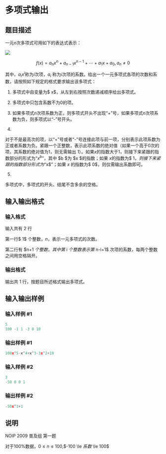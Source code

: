 # 多项式输出

## 题目描述

一元$n$次多项式可用如下的表达式表示：

![](https://cdn.luogu.com.cn/upload/pic/26.png)

$$f(x)=a_nx^n+a_{n-1}x^{n-1}+\cdots +a_1x+a_0,a_n\ne 0$$

其中，$a_ix^i$称为$i$次项，$a_i$ 称为$i$次项的系数。给出一个一元多项式各项的次数和系数，请按照如下规定的格式要求输出该多项式：

1. 多项式中自变量为$ x$，从左到右按照次数递减顺序给出多项式。

2. 多项式中只包含系数不为$0$的项。

3. 如果多项式$n$次项系数为正，则多项式开头不出现“+”号，如果多项式$n$次项系数为负，则多项式以“-”号开头。

4.

对于不是最高次的项，以“+”号或者“-”号连接此项与前一项，分别表示此项系数为正或者系数为负。紧跟一个正整数，表示此项系数的绝对值（如果一个高于$0$次的项，其系数的绝对值为$1$，则无需输出 $1$）。如果$x$的指数大于$1$，则接下来紧跟的指数部分的形式为“$x^b$”，其中 $b $为 $x $的指数；如果 $x$的指数为$ 1$，则接下来紧跟的指数部分形式为“$x$”；如果 $x$ 的指数为$ 0$，则仅需输出系数即可。

5.

多项式中，多项式的开头、结尾不含多余的空格。

## 输入输出格式

### 输入格式

输入共有 $2$ 行

第一行$ 1$ 个整数，$n$，表示一元多项式的次数。

第二行有 $n+1 $个整数，其中第$ i $个整数表示第$ n-i+1$ 次项的系数，每两个整数之间用空格隔开。

### 输出格式

输出共 $1$ 行，按题目所述格式输出多项式。

## 输入输出样例

### 输入样例 #1

```cpp
5 
100 -1 1 -3 0 10
```


### 输出样例 #1

```cpp
100x^5-x^4+x^3-3x^2+10
```


### 输入样例 #2

```cpp
3 
-50 0 0 1 

```
### 输出样例 #2

```cpp
-50x^3+1 

```
## 说明

NOIP 2009 普及组 第一题

对于100%数据，$0 \le n \le 100$,$-100 \le $系数$ \le 100$

